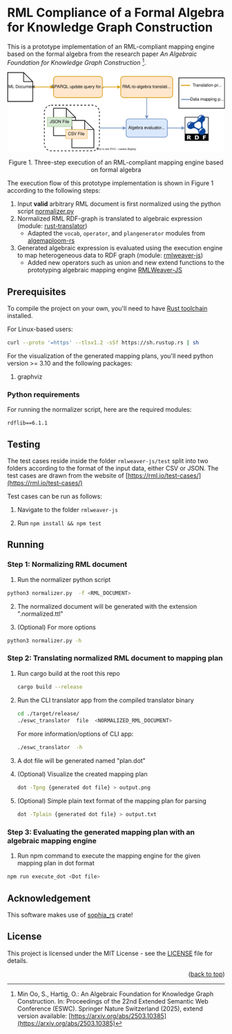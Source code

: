 <a name="readme-top"></a>

# RML Compliance of a Formal Algebra for Knowledge Graph Construction
This is a prototype implementation of an RML-compliant mapping engine 
based on the formal algebra from the research paper 
*An Algebraic Foundation for Knowledge Graph Construction* [^paper_fnt]. 

<p align="center">
<img src="./figures/pipeline.svg">
</p>
<p align="center">Figure 1. Three-step execution of an RML-compliant mapping
engine based on formal algebra </p>


The execution flow of this prototype implementation is shown in Figure 1
according to the following steps: 

1. Input **valid** arbitrary RML document is first normalized using the 
python script [normalizer.py](./normalizer.py)
2. Normalized RML RDF-graph is translated to algebraic expression (module: [rust-translator](./rust-translator/))
   - Adapted the `vocab`, `operator`, and `plangenerator` modules from
     [algemaploom-rs](https://github.com/RMLio/algemaploom-rs/)
3. Generated algebraic expression is evaluated using the execution engine to map heterogeneous data to RDF graph
   (module: [rmlweaver-js](./rmlweaver-js/))
   - Added new operators such as union and new extend functions to the prototyping 
   algebraic mapping engine [RMLWeaver-JS](https://github.com/RMLio/rmlweaver-js/)

## Prerequisites

To compile the project on your own, you'll need to have
[Rust toolchain](https://www.rust-lang.org/tools/install) installed.

For Linux-based users:

```sh
curl --proto '=https' --tlsv1.2 -sSf https://sh.rustup.rs | sh
```

For the visualization of the generated mapping plans, you'll need
python version >= 3.10 and the following packages:

1. graphviz

### Python requirements

For running the normalizer script, here are the required modules:

```
rdflib==6.1.1
```

## Testing

The test cases reside inside the folder `rmlweaver-js/test` split into two
folders according to the format of the input data, either CSV or JSON.
The test cases are drawn from the website of [https://rml.io/test-cases/](https://rml.io/test-cases/)

Test cases can be run as follows:

1. Navigate to the folder `rmlweaver-js`

2. Run `npm install && npm test`

## Running

### Step 1: Normalizing RML document

1. Run the normalizer python script

```sh
python3 normalizer.py  -f <RML_DOCUMENT>
```

2. The normalized document will be generated with the extension ".normalized.ttl"

3. (Optional) For more options

```sh
python3 normalizer.py -h
```

### Step 2: Translating normalized RML document to mapping plan

1. Run cargo build at the root this repo
   ```sh
   cargo build --release
   ```
2. Run the CLI translator app from the compiled translator binary

   ```sh
   cd ./target/release/
   ./eswc_translator  file  <NORMALIZED_RML_DOCUMENT>
   ```

   For more information/options of CLI app:

   ```sh
   ./eswc_translator  -h
   ```

3. A dot file will be generated named "plan.dot"

4. (Optional) Visualize the created mapping plan
   ```sh
   dot -Tpng {generated dot file} > output.png
   ```
5. (Optional) Simple plain text format of the mapping plan for parsing
   ```sh
   dot -Tplain {generated dot file} > output.txt
   ```

### Step 3: Evaluating the generated mapping plan with an algebraic mapping engine

1. Run npm command to execute the mapping engine for the given mapping plan in
   dot format

```sh
npm run execute_dot <Dot file>
```

## Acknowledgement

This software makes use of [sophia_rs](https://github.com/pchampin/sophia_rs) crate!

## License 
This project is licensed under the MIT License - see the [LICENSE](./LICENSE) file for details.



[^paper_fnt]: Min Oo, S., Hartig, O.: An Algebraic Foundation for Knowledge
    Graph Construction. In: Proceedings of the 22nd Extended Semantic Web
    Conference (ESWC). Springer Nature Switzerland (2025), extend version
    available: [https://arxiv.org/abs/2503.10385](https://arxiv.org/abs/2503.10385)



<p align="right">(<a href="#readme-top">back to top</a>)</p>
